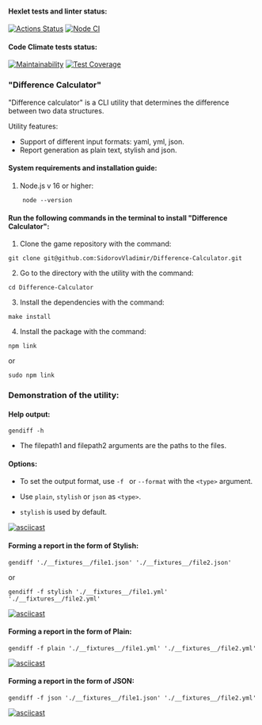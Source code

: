 #### Hexlet tests and linter status:

[![Actions Status](https://github.com/SidorovVladimir/frontend-project-46/workflows/hexlet-check/badge.svg)](https://github.com/SidorovVladimir/frontend-project-46/actions) [![Node CI](https://github.com/SidorovVladimir/frontend-project-46/actions/workflows/nodejs.yml/badge.svg)](https://github.com/SidorovVladimir/frontend-project-46/actions/workflows/nodejs.yml)

#### Code Climate tests status: 

[![Maintainability](https://api.codeclimate.com/v1/badges/4f39bb78d1717725bfd0/maintainability)](https://codeclimate.com/github/SidorovVladimir/frontend-project-46/maintainability) [![Test Coverage](https://api.codeclimate.com/v1/badges/4f39bb78d1717725bfd0/test_coverage)](https://codeclimate.com/github/SidorovVladimir/frontend-project-46/test_coverage)

### "Difference Calculator"
"Difference calculator" is a CLI utility that determines the difference between two data structures.

Utility features:
* Support of different input formats: yaml, yml, json.
* Report generation as plain text, stylish and json.

#### System requirements and installation guide:

1. Node.js v 16 or higher:
```
    node --version
```

#### Run the following commands in the terminal to install "Difference Calculator":

1. Clone the game repository with the command:

``` 
git clone git@github.com:SidorovVladimir/Difference-Calculator.git 
```

2. Go to the directory with the utility with the command:

```
cd Difference-Calculator
```

3. Install the dependencies with the command:

```
make install
```

4. Install the package with the command:

```
npm link
``` 
or 
```
sudo npm link
```
### Demonstration of the utility:

#### Help output:

```
gendiff -h
```
* The filepath1 and filepath2 arguments are the paths to the files.

#### Options:

* To set the output format, use ```-f ``` or ```--format``` with the ```<type>``` argument.

* Use ```plain```, ```stylish``` or ```json``` as ```<type>```.

* ```stylish``` is used by default.

[![asciicast](https://asciinema.org/a/oqAHjYAYcD951tHTckB3Xnqmo.svg)](https://asciinema.org/a/oqAHjYAYcD951tHTckB3Xnqmo)

#### Forming a report in the form of Stylish:

```
gendiff './__fixtures__/file1.json' './__fixtures__/file2.json'
```
or

```
gendiff -f stylish './__fixtures__/file1.yml' './__fixtures__/file2.yml'
```

[![asciicast](https://asciinema.org/a/iwh714bhpoGmHktFwio9rxgCB.svg)](https://asciinema.org/a/iwh714bhpoGmHktFwio9rxgCB)

#### Forming a report in the form of Plain:

```
gendiff -f plain './__fixtures__/file1.yml' './__fixtures__/file2.yml'
```

[![asciicast](https://asciinema.org/a/2Y502T80VCqYyJgxogLC7WUKk.svg)](https://asciinema.org/a/2Y502T80VCqYyJgxogLC7WUKk)

#### Forming a report in the form of JSON:

```
gendiff -f json './__fixtures__/file1.json' './__fixtures__/file2.yml'
```

[![asciicast](https://asciinema.org/a/UELwZ4uvUfeuxAwmtt0uovk1f.svg)](https://asciinema.org/a/UELwZ4uvUfeuxAwmtt0uovk1f)
